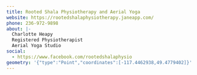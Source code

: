```yaml
---
title: Rooted Shala Physiotherapy and Aerial Yoga
website: https://rootedshalaphysiotherapy.janeapp.com/
phone: 236-972-9898
about: |-
  Charlotte Heapy
  Registered Physiotherapist
  Aerial Yoga Studio
social:
  - https://www.facebook.com/rootedshalaphysio
geometry: '{"type":"Point","coordinates":[-117.4462938,49.4779402]}'
---
```

